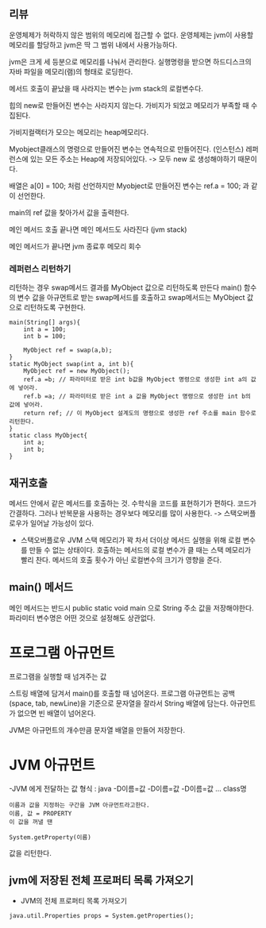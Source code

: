 ## 리뷰

운영체제가 허락하지 않은 범위의 메모리에 접근할 수 없다. 
운영체제는 jvm이 사용할 메모리를 할당하고 jvm은 딱 그 범위 내에서 사용가능하다. 

jvm은 크게 세 등분으로 메모리를 나눠서 관리한다.
실행명령을 받으면 하드디스크의 자바 파일을 메모리(램)의 형태로 로딩한다.

메서드 호출이 끝났을 때 사라지는 변수는 jvm stack의 로컬변수다.

힙의 new로 만들어진 변수는 사라지지 않는다. 가비지가 되었고 메모리가 부족할 때 수집된다.

가비지컬랙터가 모으는 메모리는 heap메모리다.

Myobject클래스의 명령으로 만들어진 변수는 연속적으로 만들어진다. (인스턴스)
레퍼런스에 있는 모든 주소는 Heap에 저장되어있다. -> 모두 new 로 생성해야하기 때문이다.

배열은 a[0] = 100;
처럼 선언하지만 Myobject로 만들어진 변수는 
ref.a = 100; 과 같이 선언한다.

main의 ref 값을 찾아가서 값을 출력한다.

메인 메서드 호출 끝나면 메인 메서드도 사라진다 (jvm stack)

메인 메서드가 끝나면 jvm 종료후 메모리 회수


### 레퍼런스 리턴하기
리턴하는 경우 swap메서드 결과를 MyObject 값으로 리턴하도록 만든다
main() 함수의 변수 값을 아규먼트로 받는 swap메서드를 호출하고 swap메서드는 MyObject 값으로 리턴하도록 구현한다.

```
main(String[] args){
    int a = 100;
    int b = 100;

    MyObject ref = swap(a,b);
}
static MyObject swap(int a, int b){
    MyObject ref = new MyObject();
    ref.a =b; // 파라미터로 받은 int b값을 MyObject 명령으로 생성한 int a의 값에 넣어라.
    ref.b =a; // 파라미터로 받은 int a 값을 MyObject 명령으로 생성한 int b의 값에 넣어라.
    return ref; // 이 MyObject 설계도의 명령으로 생성한 ref 주소를 main 함수로 리턴한다.
}
static class MyObject{
    int a;
    int b;
}
```

## 재귀호출
메서드 안에서 같은 메서드를 호출하는 것.
수학식을 코드를 표현하기가 편하다.
코드가 간결하다.
그러나 반복문을 사용하는 경우보다 메모리를 많이 사용한다.
-> 스택오버플로우가 일어날 가능성이 있다.

- 스택오버플로우
JVM 스택 메모리가 꽉 차서 더이상 메서드 실행을 위해 로컬 변수를 만들 수 없는 상태이다.
호출하는 메서드의 로컬 변수가 클 때는 스택 메모리가 빨리 찬다.
메서드의 호출 횟수가 아닌 로컬변수의 크기가 영향을 준다.

## main() 메서드
메인 메서드는 반드시 public static void main 으로 String 주소 값을 저장해야한다. 파라미터 변수명은 어떤 것으로 설정해도 상관없다.

# 프로그램 아규먼트
프로그램을 실행할 때 넘겨주는 값

스트링 배열에 담겨서 main()를 호출할 때 넘어온다.
프로그램 아규먼트는 공백 (space, tab, newLine)을 기준으로 문자열을 잘라서 String 배열에 담는다.
아규먼트가 없으면 빈 배열이 넘어온다.

JVM은 아규먼트의 개수만큼 문자열 배열을 만들어 저장한다.

# JVM 아규먼트
-JVM 에게 전달하는 값
    형식 : java -D이름=값 -D이름=값 -D이름=값 ... class명

    이름과 값을 지정하는 구간을 JVM 아규먼트라고한다.
    이름, 값 = PROPERTY
    이 값을 꺼낼 땐 
```
System.getProperty(이름)
```
값을 리턴한다.

## jvm에 저장된 전체 프로퍼티 목록 가져오기
- JVM의 전체 프로퍼티 목록 가져오기
```
java.util.Properties props = System.getProperties();
```


